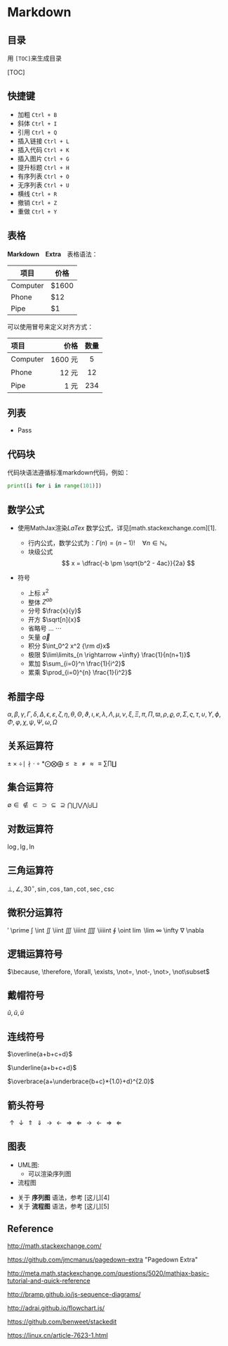 # Markdown

## 目录

用 `[TOC]`来生成目录

[TOC]

## 快捷键

 - 加粗    `Ctrl + B`
 - 斜体    `Ctrl + I`
 - 引用    `Ctrl + Q`
 - 插入链接    `Ctrl + L`
 - 插入代码    `Ctrl + K`
 - 插入图片    `Ctrl + G`
 - 提升标题    `Ctrl + H`
 - 有序列表    `Ctrl + O`
 - 无序列表    `Ctrl + U`
 - 横线    `Ctrl + R`
 - 撤销    `Ctrl + Z`
 - 重做    `Ctrl + Y`


## 表格

**Markdown　Extra**　表格语法：

项目     | 价格
-------- | ---
Computer | $1600
Phone    | $12
Pipe     | $1

可以使用冒号来定义对齐方式：

| 项目      |    价格 | 数量  |
| :-------- | --------:| :--: |
| Computer  | 1600 元 |  5   |
| Phone     |   12 元 |  12  |
| Pipe      |    1 元 | 234  |

## 列表

+ Pass



## 代码块

代码块语法遵循标准markdown代码，例如：
``` python
print([i for i in range(101)])
```



## 数学公式

+ 使用MathJax渲染*LaTex* 数学公式，详见[math.stackexchange.com][1].
  - 行内公式，数学公式为：$\Gamma(n) = (n-1)!\quad\forall n\in\mathbb N$。
  - 块级公式
     $$	x = \dfrac{-b \pm \sqrt{b^2 - 4ac}}{2a} $$

+ 符号
  + 上标 $x^2$
  + 整体 $Z^{ab}$
  + 分号 $\frac{x}{y}$
  + 开方 $\sqrt[n]{x}$
  + 省略号 $\ldots$ $\cdots$
  + 矢量 $\vec{a}$
  + 积分  $\int_0^2 x^2 {\rm d}x$
  + 极限 $\lim\limits_{n \rightarrow +\infty} \frac{1}{n(n+1)}$
  + 累加 $\sum_{i=0}^n \frac{1}{i^2}$
  + 累乘 $\prod_{i=0}^{n} \frac{1}{i^2}$


## 希腊字母

$\alpha, \beta, \gamma, \Gamma, \delta, \Delta, \epsilon, \varepsilon, \zeta, \eta, \theta, \Theta , \vartheta, \iota, \kappa, \lambda, \Lambda, \mu, \nu, \xi, \Xi, \pi, \Pi, \varpi, \rho, \varrho, \sigma, \Sigma, \varsigma, \tau, \upsilon, \Upsilon, \phi, \Phi, \varphi, \chi, \psi, \Psi, \omega, \Omega$

## 关系运算符

$\pm \times \div \mid
 \nmid
 \cdot
 \circ
 \ast
 \bigodot
 \bigotimes
 \bigoplus
 \leq
 \geq
 \neq
 \approx
 \equiv
 \sum
 \prod
 \coprod$

## 集合运算符

 $\emptyset
\in
\notin
\subset
\supset
\subseteq
\supseteq
\bigcap
\bigcup
\bigvee
\bigwedge
\biguplus
\bigsqcup$

## 对数运算符

$\log, \lg, \ln$

## 三角运算符

$\bot, \angle, 30^\circ, \sin, \cos, \tan, \cot, \sec, \csc$

## 微积分运算符

$\prime$	\prime
$\int$	\int
$\iint$	\iint 
$\iiint$	\iiint 
$\iiiint$	\iiiint 
$\oint$	\oint
$\lim$	\lim 
$\infty$	\infty 
$\nabla$	\nabla

## 逻辑运算符号

 $\because, \therefore, \forall, \exists, \not=, \not-, \not>, \not\subset$

## 戴帽符号

$\hat{u}, \check{u}, \breve{u}$

## 连线符号

$\overline{a+b+c+d}$

$\underline{a+b+c+d}​$

$\overbrace{a+\underbrace{b+c}*{1.0}+d}^{2.0}$

## 箭头符号

$\uparrow
 \downarrow
 \Uparrow
 \Downarrow
 \rightarrow
 \leftarrow
 \Rightarrow
 \Leftarrow
 \longrightarrow
 \longleftarrow
 \Longrightarrow
 \Longleftarrow​$

## 图表

+ UML图:
	+ 可以渲染序列图
+ 流程图
- 关于 **序列图** 语法，参考 [这儿][4]
- 关于 **流程图** 语法，参考 [这儿][5]

## Reference

http://math.stackexchange.com/

https://github.com/jmcmanus/pagedown-extra "Pagedown Extra"

http://meta.math.stackexchange.com/questions/5020/mathjax-basic-tutorial-and-quick-reference

http://bramp.github.io/js-sequence-diagrams/

http://adrai.github.io/flowchart.js/

https://github.com/benweet/stackedit

https://linux.cn/article-7623-1.html


